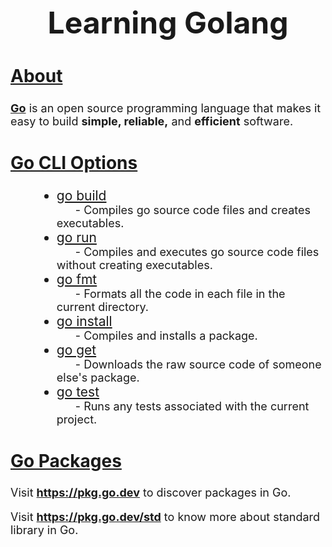 <h1 align="center" style="font-size:48px;">Learning Golang</h1>

<div>
    <h2 style="font-size:28px; text-decoration:underline">
        About
    </h2>
    <p style="font-size:18px"><a href="https://golang.org/"><strong>Go</strong></a> is an open source programming language that makes it easy to build <strong>simple, reliable,</strong> and <strong>efficient</strong> software.</p>
</div>

<h2 style="font-size:28px; text-decoration:underline">Go CLI Options</h2>
<div style="padding-left:50px">
    <ul>
        <li style="font-size:21px; font-weight:400; text-decoration:underline">
            go build
        </li>
        <a style="font-size:18px; padding-left:30px">
            - Compiles go source code files and creates executables.
        </a>
        <li style="font-size:21px; font-weight:400; text-decoration:underline">
            go run
        </li>
        <a style="font-size:18px; padding-left:30px">
            - Compiles and executes go source code files without creating executables.
        </a>
        <li style="font-size:21px; font-weight:400; text-decoration:underline">
            go fmt
        </li>
        <a style="font-size:18px; padding-left:30px">
            - Formats all the code in each file in the current directory.
        </a>
        <li style="font-size:21px; font-weight:400; text-decoration:underline">
            go install
        </li>
        <a style="font-size:18px; padding-left:30px">
            - Compiles and installs a package.
        </a>
        <li style="font-size:21px; font-weight:400; text-decoration:underline">
            go get
        </li>
        <a style="font-size:18px; padding-left:30px">
            - Downloads the raw source code of someone else's package.
        </a>
        <li style="font-size:21px; font-weight:400; text-decoration:underline">
            go test
        </li>
        <a style="font-size:18px; padding-left:30px">
            - Runs any tests associated with the current project.
        </a>
    </ul>
</div>

<div>
    <h2 style="font-size:28px; text-decoration:underline">
        Go Packages
    </h2>
    <p style="font-size:18px">Visit <a href="https://pkg.go.dev/"><strong>https://pkg.go.dev</strong></a> to discover packages in Go.</p>
    <p style="font-size:18px">Visit <a href="https://pkg.go.dev/std"><strong>https://pkg.go.dev/std</strong></a> to know more about standard library in Go.</p>
</div>